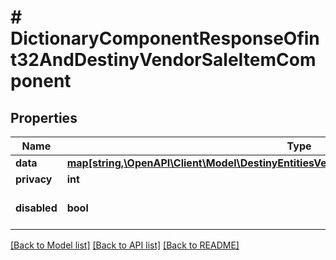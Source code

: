 # # DictionaryComponentResponseOfint32AndDestinyVendorSaleItemComponent

## Properties

Name | Type | Description | Notes
------------ | ------------- | ------------- | -------------
**data** | [**map[string,\OpenAPI\Client\Model\DestinyEntitiesVendorsDestinyVendorSaleItemComponent]**](DestinyEntitiesVendorsDestinyVendorSaleItemComponent.md) |  | [optional]
**privacy** | **int** |  | [optional]
**disabled** | **bool** | If true, this component is disabled. | [optional]

[[Back to Model list]](../../README.md#models) [[Back to API list]](../../README.md#endpoints) [[Back to README]](../../README.md)
